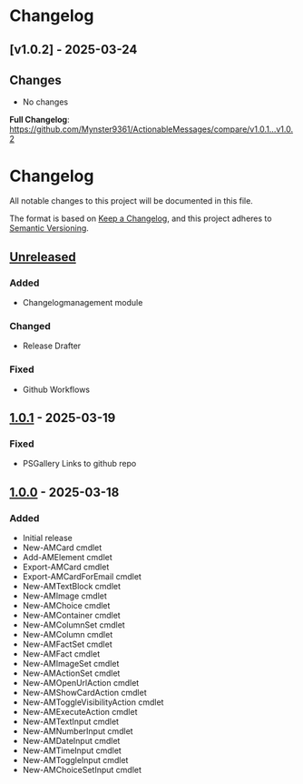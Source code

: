 # Changelog

## [v1.0.2] - 2025-03-24

## Changes

* No changes

**Full Changelog**: https://github.com/Mynster9361/ActionableMessages/compare/v1.0.1...v1.0.2


# Changelog
All notable changes to this project will be documented in this file.

The format is based on [Keep a Changelog](https://keepachangelog.com/en/1.0.0/),
and this project adheres to [Semantic Versioning](https://semver.org/spec/v2.0.0.html).

## [Unreleased]

### Added
- Changelogmanagement module

### Changed
- Release Drafter

### Fixed
- Github Workflows

## [1.0.1] - 2025-03-19

### Fixed
- PSGallery Links to github repo

## [1.0.0] - 2025-03-18

### Added
- Initial release
- New-AMCard cmdlet
- Add-AMElement cmdlet
- Export-AMCard cmdlet
- Export-AMCardForEmail cmdlet
- New-AMTextBlock cmdlet
- New-AMImage cmdlet
- New-AMChoice cmdlet
- New-AMContainer cmdlet
- New-AMColumnSet cmdlet
- New-AMColumn cmdlet
- New-AMFactSet cmdlet
- New-AMFact cmdlet
- New-AMImageSet cmdlet
- New-AMActionSet cmdlet
- New-AMOpenUrlAction cmdlet
- New-AMShowCardAction cmdlet
- New-AMToggleVisibilityAction cmdlet
- New-AMExecuteAction cmdlet
- New-AMTextInput cmdlet
- New-AMNumberInput cmdlet
- New-AMDateInput cmdlet
- New-AMTimeInput cmdlet
- New-AMToggleInput cmdlet
- New-AMChoiceSetInput cmdlet

[Unreleased]: https://github.com/Mynster9361/ActionableMessages/compare/v1.0.1...HEAD
[1.0.1]: https://github.com/Mynster9361/ActionableMessages/compare/v1.0.0...v1.0.1
[1.0.0]: https://github.com/Mynster9361/ActionableMessages/releases/tag/v1.0.0

